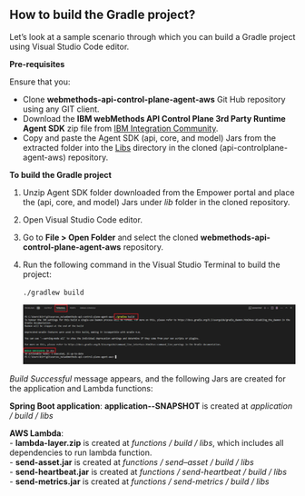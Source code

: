 
## How to build the Gradle project?

Let’s look at a sample scenario through which you can build a Gradle project using Visual Studio Code editor.

**Pre-requisites** 

Ensure that you:

- Clone **webmethods-api-control-plane-agent-aws** Git Hub repository using any GIT client.
- Download the **IBM webMethods API Control Plane 3rd Party Runtime Agent SDK** zip file from [IBM Integration Community](https://community.ibm.com/community/user/integration/communities/community-home/all-news?communitykey=82b75916-ed06-4a13-8eb6-0190da9f1bfa&LibraryFolderKey=&DefaultView=&8e5b3238-cf51-4036-aa29-601a6cd3e1b3=eyJsaWJyYXJ5ZW50cnkiOiJhMDAxMzc2Ni0wMWNiLTQ3ZDUtYmQ3Yi0wMTkyNDllNDZjYzIifQ==).
- Copy and paste the Agent SDK (api, core, and model) Jars from the extracted folder into the [Libs](../libs) directory in the cloned (api-controlplane-agent-aws) repository.


**To build the Gradle project**

1.	Unzip Agent SDK folder downloaded from the Empower portal and place the (api, core, and model) Jars under *lib* folder in the cloned repository.

2.	Open Visual Studio Code editor.

3.	Go to **File > Open Folder** and select the cloned **webmethods-api-control-plane-agent-aws** repository.

4.	Run the following command in the Visual Studio Terminal to build the project:

	 ``` ./gradlew build ```

	 ![](../docs/images/gradle_build.png)

   *Build Successful* message appears, and the following Jars are created for the application and Lambda functions:

   **Spring Boot application**: **application-<version>-SNAPSHOT** is created at *application / build / libs* <br>
   
   **AWS Lambda**: <br>
	- **lambda-layer.zip** is created at *functions / build / libs*, which includes all dependencies to run lambda function.<br>
	- **send-asset.jar** is created at *functions / send–asset  / build / libs* <br>
	- **send-heartbeat.jar** is created at *functions / send-heartbeat / build / libs* <br>
	- **send-metrics.jar** is created at *functions / send-metrics / build / libs*

